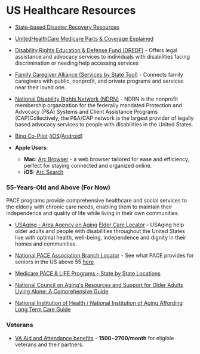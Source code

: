 # US Healthcare Resources

* [State-based Disaster Recovery Resources](https://www.fema.gov/assistance/individual/disaster-survivors/state-local-referral-lists)

* [UnitedHealthCare Medicare Parts & Coverage Explained](https://www.uhc.com/medicare/medicare-education/medicare-parts-and-medigap-plans.html)

* [Disability Rights Education & Defense Fund (DREDF)](https://dredf.org/contact/) - Offers legal assistance and advocacy services to individuals with disabilities facing discrimination or needing help accessing services
* [Family Caregiver Alliance (Services by State Tool)](https://www.caregiver.org/connecting-caregivers/services-by-state/) - Connects family caregivers with public, nonprofit, and private programs and services near their loved one. 

* [National Disability Rights Network (NDRN)](https://www.ndrn.org/about/ndrn-member-agencies/) - NDRN is the nonprofit membership organization for the federally mandated Protection and Advocacy (P&A) Systems and Client Assistance Programs (CAP)Collectively, the P&A/CAP network is the largest provider of legally based advocacy services to people with disabilities in the United States.



* [Bing Co-Pilot](https://www.bing.com/copilot) ([iOS](https://apps.apple.com/us/app/microsoft-copilot/id6472538445)/[Android](https://play.google.com/store/apps/details?id=com.microsoft.copilot))

* **Apple Users**:
    * **Mac**: [Arc Browser](https://arc.net/) - a web browser tailored for ease and efficiency, perfect for staying connected and organized online.
    * **iOS:** [Arc Search](https://apps.apple.com/us/app/arc-search-find-it-faster/id6472513080)


### 55-Years-Old and Above (For Now)
PACE programs provide comprehensive healthcare and social services to the elderly with chronic care needs, enabling them to maintain their independence and quality of life while living in their own communities.

* [USAging - Area Agency on Aging](https://www.usaging.org/) [Elder Care Locator](https://eldercare.acl.gov/Public/Index.aspx) - USAging help older adults and people with disabilities throughout the United States live with optimal health, well-being, independence and dignity in their homes and communities. 

* [National PACE Association Branch Locator](https://www.npaonline.org/find-a-pace-program) - See what PACE provides for seniors in the US above 55 [here](https://www.medicare.gov/health-drug-plans/health-plans/your-coverage-options/other-medicare-health-plans/PACE)

* [Medicare PACE & LIFE Programs - State by State Locations](https://www.payingforseniorcare.com/medicare/pace-medicare/provider-list)

* [National Council on Aging's Resources and Support for Older Adults Living Alone: A Comprehensive Guide](https://www.ncoa.org/adviser/medical-alert-systems/support-for-older-adults-living-alone/)

* [National Institution of Health / National Institution of Aging Affording Long Term Care Guide](https://www.nia.nih.gov/health/long-term-care/paying-long-term-care)

### Veterans

* [VA Aid and Attendance benefits](https://www.va.gov/pension/aid-attendance-housebound/) - **$1500-$2700/month** for eligible veterans and their partners.
